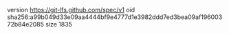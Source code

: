 version https://git-lfs.github.com/spec/v1
oid sha256:a99b049d33e09aa4444bf9e4777d1e3982ddd7ed3bea09af19600372b84e2085
size 1835
